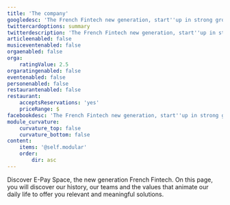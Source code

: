 ```yaml
---
title: 'The company'
googledesc: 'The French Fintech new generation, start''up in strong growth which designs for you bespoke payment programs.'
twittercardoptions: summary
twitterdescription: 'The French Fintech new generation, start''up in strong growth which designs for you bespoke payment programs.'
articleenabled: false
musiceventenabled: false
orgaenabled: false
orga:
    ratingValue: 2.5
orgaratingenabled: false
eventenabled: false
personenabled: false
restaurantenabled: false
restaurant:
    acceptsReservations: 'yes'
    priceRange: $
facebookdesc: 'The French Fintech new generation, start''up in strong growth which designs for you bespoke payment programs.'
module_curvature:
    curvature_top: false
    curvature_bottom: false
content:
    items: '@self.modular'
    order:
        dir: asc
---
```


Discover E-Pay Space, the new generation French Fintech. On this page, you will discover our history, our teams and the values that animate our daily life to offer you relevant and meaningful solutions.